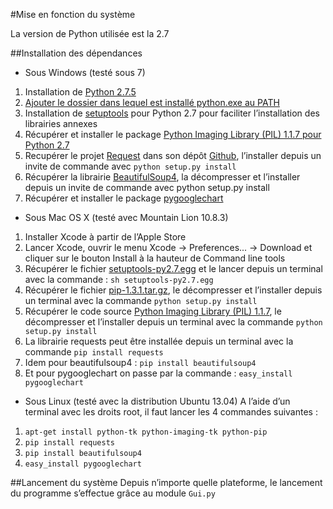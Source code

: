 #Mise en fonction du système

La version de Python utilisée est la 2.7

##Installation des dépendances

* Sous Windows (testé sous 7)
1. Installation de [Python 2.7.5](http://www.python.org/ftp/python/2.7.5/python-2.7.5.msi)
2. [Ajouter le dossier dans lequel est installé python.exe au PATH](http://stackoverflow.com/questions/6318156/adding-python-path-on-windows-7)
3. Installation de [setuptools](https://pypi.python.org/packages/2.7/s/setuptools/setuptools-0.6c11.win32-py2.7.exe#md5=57e1e64f6b7c7f1d2eddfc9746bbaf20) pour Python 2.7 pour faciliter l’installation des librairies annexes
4. Récupérer et installer le package [Python Imaging Library (PIL) 1.1.7 pour Python 2.7](http://effbot.org/downloads/PIL-1.1.7.win32-py2.7.exe)
5. Recupérer le projet [Request](http://docs.python-requests.org/en/latest/user/install.html#install) dans son dépôt [Github](https://github.com/kennethreitz/requests), l’installer depuis un invite de commande avec `python setup.py install`
6. Récupérer la librairie [BeautifulSoup4](http://www.crummy.com/software/BeautifulSoup/bs4/download/4.2/beautifulsoup4-4.2.0.tar.gz), la décompresser et l’installer depuis un invite de commande avec python setup.py install
7. Récupérer et installer le package [pygooglechart](http://pygooglechart.slowchop.com/files/download/pygooglechart-0.2.1.win32.exe)

* Sous Mac OS X (testé avec Mountain Lion 10.8.3)
1. Installer Xcode à partir de l’Apple Store
2. Lancer Xcode, ouvrir le menu Xcode -> Preferences... -> Download et cliquer sur le bouton Install à la hauteur de Command line tools
3. Récupérer le fichier [setuptools-py2.7.egg](https://pypi.python.org/packages/2.7/s/setuptools/setuptools-0.6c11-py2.7.egg#md5=fe1f997bc722265116870bc7919059ea) et le lancer depuis un terminal avec la commande : `sh setuptools-py2.7.egg`
4. Récupérer le fichier [pip-1.3.1.tar.gz](https://pypi.python.org/packages/source/p/pip/pip-1.3.1.tar.gz), le décompresser et l’installer depuis un terminal avec la commande `python setup.py install`
5. Récupérer le code source [Python Imaging Library (PIL) 1.1.7](http://effbot.org/downloads/Imaging-1.1.7.tar.gz), le décompresser et l’installer depuis un terminal avec la commande `python setup.py install`
6. La librairie requests peut être installée depuis un terminal avec la commande `pip install requests`
7. Idem pour beautifulsoup4 : `pip install beautifulsoup4`
8. Et pour pygooglechart on passe par la commande : `easy_install pygooglechart`

* Sous Linux (testé avec la distribution Ubuntu 13.04)
A l’aide d’un terminal avec les droits root, il faut lancer les 4 commandes suivantes :
1. `apt-get install python-tk python-imaging-tk python-pip`
2. `pip install requests`
3. `pip install beautifulsoup4`
4. `easy_install pygooglechart`

##Lancement du système
Depuis n’importe quelle plateforme, le lancement du programme s’effectue grâce au module `Gui.py`
